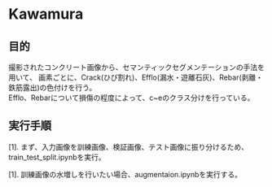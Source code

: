 # Kawamura

## 目的
撮影されたコンクリート画像から、セマンティックセグメンテーションの手法を用いて、
画素ごとに、Crack(ひび割れ)、Efflo(漏水・遊離石灰)、Rebar(剥離・鉄筋露出)の色付けを行う。  
Efflo、Rebarについて損傷の程度によって、c~eのクラス分けを行っている。

## 実行手順
[1]. まず、入力画像を訓練画像、検証画像、テスト画像に振り分けるため、train_test_split.ipynbを実行。

[1]. 訓練画像の水増しを行いたい場合、augmentaion.ipynbを実行する。
